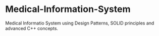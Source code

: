 # Medical-Information-System
 Medical Informatio System using Design Patterns, SOLID principles and advanced C++ concepts.
